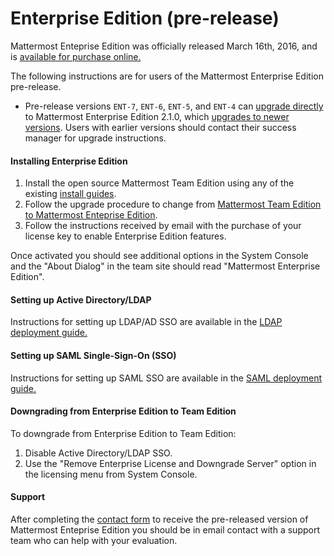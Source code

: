 # Enterprise Edition (pre-release)

Mattermost Enteprise Edition was officially released March 16th, 2016, and is [available for purchase online.](https://about.mattermost.com/pricing/)

The following instructions are for users of the Mattermost Enterprise Edition pre-release. 

- Pre-release versions `ENT-7`, `ENT-6`, `ENT-5`, and `ENT-4` can [upgrade directly](http://docs.mattermost.com/administration/upgrade.html#upgrade-team-edition-to-enterprise-edition) to Mattermost Enterprise Edition 2.1.0, which [upgrades to newer versions](http://docs.mattermost.com/administration/upgrade.html#upgrading-enterprise-edition). Users with earlier versions should contact their success manager for upgrade instructions. 

#### Installing Enterprise Edition 

1. Install the open source Mattermost Team Edition using any of the existing [install guides](http://docs.mattermost.com/index.html#install-guides).
2. Follow the upgrade procedure to change from [Mattermost Team Edition to Mattermost Enteprise Edition](http://docs.mattermost.com/administration/upgrade.html#upgrade-team-edition-to-enterprise-edition).
3. Follow the instructions received by email with the purchase of your license key to enable Enterprise Edition features.

Once activated you should see additional options in the System Console and the "About Dialog" in the team site should read "Mattermost Enterprise Edition". 

#### Setting up Active Directory/LDAP

Instructions for setting up LDAP/AD SSO are available in the [LDAP deployment guide.](http://docs.mattermost.com/deployment/sso-ldap.html)

#### Setting up SAML Single-Sign-On (SSO)

Instructions for setting up SAML SSO are available in the [SAML deployment guide.](http://docs.mattermost.com/deployment/sso-saml.html)

#### Downgrading from Enterprise Edition to Team Edition 

To downgrade from Enterprise Edition to Team Edition: 

1. Disable Active Directory/LDAP SSO.
2. Use the "Remove Enterprise License and Downgrade Server" option in the licensing menu from System Console.

#### Support

After completing the [contact form](https://about.mattermost.com/contact/) to receive the pre-released version of Mattermost Enteprise Edition you should be in email contact with a support team who can help with your evaluation.


